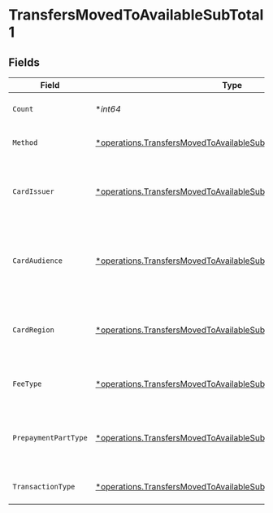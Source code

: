 # TransfersMovedToAvailableSubTotal1


## Fields

| Field                                                                                                                                               | Type                                                                                                                                                | Required                                                                                                                                            | Description                                                                                                                                         | Example                                                                                                                                             |
| --------------------------------------------------------------------------------------------------------------------------------------------------- | --------------------------------------------------------------------------------------------------------------------------------------------------- | --------------------------------------------------------------------------------------------------------------------------------------------------- | --------------------------------------------------------------------------------------------------------------------------------------------------- | --------------------------------------------------------------------------------------------------------------------------------------------------- |
| `Count`                                                                                                                                             | **int64*                                                                                                                                            | :heavy_minus_sign:                                                                                                                                  | Number of transactions of this type                                                                                                                 | 50                                                                                                                                                  |
| `Method`                                                                                                                                            | [*operations.TransfersMovedToAvailableSubTotalMethod1](../../models/operations/transfersmovedtoavailablesubtotalmethod1.md)                         | :heavy_minus_sign:                                                                                                                                  | Payment type of the transactions                                                                                                                    | creditcard                                                                                                                                          |
| `CardIssuer`                                                                                                                                        | [*operations.TransfersMovedToAvailableSubTotalCardIssuer1](../../models/operations/transfersmovedtoavailablesubtotalcardissuer1.md)                 | :heavy_minus_sign:                                                                                                                                  | In case of payments transactions with card, the card issuer will be available                                                                       | amex                                                                                                                                                |
| `CardAudience`                                                                                                                                      | [*operations.TransfersMovedToAvailableSubTotalCardAudience1](../../models/operations/transfersmovedtoavailablesubtotalcardaudience1.md)             | :heavy_minus_sign:                                                                                                                                  | In case of payments trnsactions with card, the card audience will be available.                                                                     | other                                                                                                                                               |
| `CardRegion`                                                                                                                                        | [*operations.TransfersMovedToAvailableSubTotalCardRegion1](../../models/operations/transfersmovedtoavailablesubtotalcardregion1.md)                 | :heavy_minus_sign:                                                                                                                                  | In case of payments transactions with card, the card region will be available.                                                                      | domestic                                                                                                                                            |
| `FeeType`                                                                                                                                           | [*operations.TransfersMovedToAvailableSubTotalFeeType1](../../models/operations/transfersmovedtoavailablesubtotalfeetype1.md)                       | :heavy_minus_sign:                                                                                                                                  | Present when the transaction represents a fee.                                                                                                      | payment-fee                                                                                                                                         |
| `PrepaymentPartType`                                                                                                                                | [*operations.TransfersMovedToAvailableSubTotalPrepaymentPartType1](../../models/operations/transfersmovedtoavailablesubtotalprepaymentparttype1.md) | :heavy_minus_sign:                                                                                                                                  | Prepayment part: fee itself, reimbursement, discount, VAT or rounding compensation.                                                                 | fee                                                                                                                                                 |
| `TransactionType`                                                                                                                                   | [*operations.TransfersMovedToAvailableSubTotalTransactionType1](../../models/operations/transfersmovedtoavailablesubtotaltransactiontype1.md)       | :heavy_minus_sign:                                                                                                                                  | Represents the transaction type                                                                                                                     | payment                                                                                                                                             |